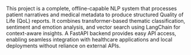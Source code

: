 This project is a complete, offline-capable NLP system that processes patient narratives and medical metadata to produce structured Quality of Life (QoL) reports. It combines transformer-based thematic classification, sentiment and emotion analysis, and vector search using LangChain for context-aware insights. A FastAPI backend provides easy API access, enabling seamless integration with healthcare applications and local deployments without reliance on external APIs.
